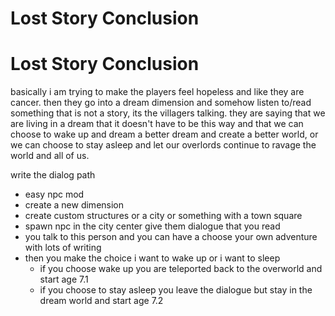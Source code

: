 # Lost Story Conclusion

# Lost Story Conclusion

basically i am trying to make the players feel hopeless and like they are cancer. then they go into a dream dimension and somehow listen to/read something that is not a story, its the villagers talking. they are saying that we are living in a dream that it doesn't have to be this way and that we can choose to wake up and dream a better dream and create a better world, or we can choose to stay asleep and let our overlords continue to ravage the world and all of us.

write the dialog path

- easy npc mod
- create a new dimension
- create custom structures or a city or something with a town square
- spawn npc in the city center give them dialogue that you read
- you talk to this person and you can have a choose your own adventure with lots of writing
- then you make the choice i want to wake up or i want to sleep
  - if you choose wake up you are teleported back to the overworld and start age 7.1
  - if you choose to stay asleep you leave the dialogue but stay in the dream world and start age 7.2
